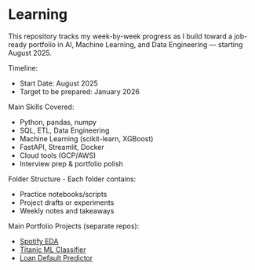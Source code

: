 # Learning
This repository tracks my week-by-week progress as I build toward a job-ready portfolio in AI, Machine Learning, and Data Engineering — starting August 2025.

Timeline:

- Start Date: August 2025
- Target to be prepared: January 2026

Main Skills Covered:

- Python, pandas, numpy
- SQL, ETL, Data Engineering
- Machine Learning (scikit-learn, XGBoost)
- FastAPI, Streamlit, Docker
- Cloud tools (GCP/AWS)
- Interview prep & portfolio polish

Folder Structure - Each folder contains:

- Practice notebooks/scripts
- Project drafts or experiments
- Weekly notes and takeaways

Main Portfolio Projects (separate repos):

- [Spotify EDA](linktorepo)
- [Titanic ML Classifier](linktorepo)
- [Loan Default Predictor](linktorepo)
